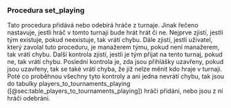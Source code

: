 
### Procedura set_playing

Tato procedura přidává nebo odebírá hráče z turnaje.
Jinak řečeno nastavuje, jestli hráč v tomto turnaji bude hrát hrát či ne.
Nejprve zjistí, jestli tým existuje, pokud neexistuje, tak vrátí chybu.
Dále zjistí, jestli uživatel, který zavolal tuto proceduru, je manažerem týmu,
pokud není manažerem, tak vrátí chybu.
Další kontrola zjistí, jestli je tým přijat na tento turnaj, pokud ne, tak vrátí chybu.
Poslední kontrola je, zda jsou přihlášky uzavřeny,
pokud jsou uzavřeny, tak se také vrátí chyba, že již nelze měnit kdo hraje v turnaji.
Poté co proběhnou všechny tyto kontroly a ani jedna nevrátí chybu,
tak jsou do tabulky players_to_tournaments_playing ([@sec:table_players_to_tournaments_playing]) hráči přidáni,
nebo jsou z ní hráči odebráni.

